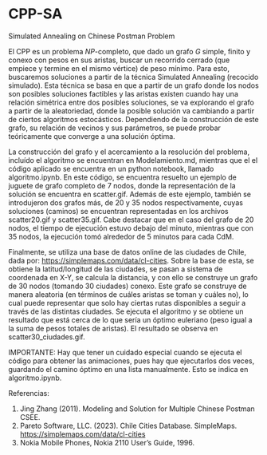 # CPP-SA
Simulated Annealing on Chinese Postman Problem

El CPP es un problema $NP$-completo, que dado un grafo $G$ simple, finito y conexo con pesos en sus aristas, buscar un recorrido cerrado (que empiece y termine en el mismo vértice) de peso mínimo. Para esto, buscaremos soluciones a partir de la técnica Simulated Annealing (recocido simulado).
Esta técnica se basa en que a partir de un grafo donde los nodos son posibles soluciones factibles y las aristas existen cuando hay una relación simétrica entre dos posibles soluciones, se va explorando el grafo a partir de la aleatoriedad, donde la posible solución va cambiando a 
partir de ciertos algoritmos estocásticos. Dependiendo de la construcción de este grafo, su relación de vecinos y sus parámetros, se puede probar teóricamente que converge a una solución óptima.

La construcción del grafo y el acercamiento a la resolución del problema, incluído el algoritmo se encuentran en Modelamiento.md, mientras que el el código aplicado se encuentra en un python notebook, llamado algoritmo.ipynb. En este código, se encuentra resuelto un ejemplo de juguete de grafo completo de 7 nodos, donde la representación de la solución se encuentra en scatter.gif.
Además de este ejemplo, también se introdujeron dos grafos más, de 20 y 35 nodos respectivamente, cuyas soluciones (caminos) se encuentran representadas en los archivos scatter20.gif y scatter35.gif. Cabe destacar que en el caso del grafo de 20 nodos, el tiempo de ejecución estuvo debajo del minuto, mientras que con 35 nodos, la ejecución tomó alrededor de 5 minutos para cada CdM.

Finalmente, se utiliza una base de datos online de las ciudades de Chile, dada por: https://simplemaps.com/data/cl-cities. Sobre la base de esta, se obtiene la latitud/longitud de las ciudades, se pasan a sistema de coordenada en X-Y, se calcula la distancia, y con ello se construye un grafo de 30 nodos (tomando 30 ciudades) conexo. Este grafo se construye de manera aleatoria (en términos de cuáles aristas se toman y cuáles no), lo cual puede representar que solo hay ciertas rutas disponibles a seguir a través de las distintas ciudades. Se ejecuta el algoritmo y se obtiene un resultado que está cerca de lo que sería un óptimo euleriano (peso igual a la suma de pesos totales de aristas). El resultado se observa en scatter30_ciudades.gif.

IMPORTANTE: Hay que tener un cuidado especial cuando se ejecuta el código para obtener las animaciones, pues hay que ejecutarlos dos veces, guardando el camino óptimo en una lista manualmente. Esto se indica en algoritmo.ipynb.

Referencias:
1. Jing Zhang (2011). Modeling and Solution for Multiple Chinese Postman CSEE.
2. Pareto Software, LLC. (2023). Chile Cities Database. SimpleMaps. https://simplemaps.com/data/cl-cities
3. Nokia Mobile Phones, Nokia 2110 User’s Guide, 1996.
